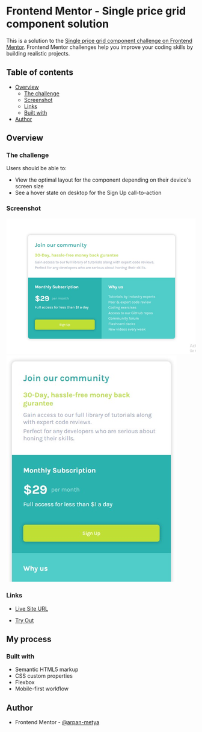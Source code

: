 # Frontend Mentor - Single price grid component solution

This is a solution to the [Single price grid component challenge on Frontend Mentor](https://www.frontendmentor.io/challenges/single-price-grid-component-5ce41129d0ff452fec5abbbc). Frontend Mentor challenges help you improve your coding skills by building realistic projects. 

## Table of contents

- [Overview](#overview)
  - [The challenge](#the-challenge)
  - [Screenshot](#screenshot)
  - [Links](#links)
  - [Built with](#built-with)
- [Author](#author)

## Overview

### The challenge

Users should be able to:

- View the optimal layout for the component depending on their device's screen size
- See a hover state on desktop for the Sign Up call-to-action

### Screenshot

![screenshots-desktop.jpg](screenshots/desktop.jpg)
![screenshots-mobile.jpg](screenshots/mobile.jpg)

### Links

- [Live Site URL](https://arpan-metya.github.io/single-price-grid-component-frontendmentor/)

- [Try Out](https://www.frontendmentor.io/challenges/single-price-grid-component-5ce41129d0ff452fec5abbbc)

## My process

### Built with

- Semantic HTML5 markup
- CSS custom properties
- Flexbox
- Mobile-first workflow

## Author

- Frontend Mentor - [@arpan-metya](https://www.frontendmentor.io/profile/arpan-metya)

